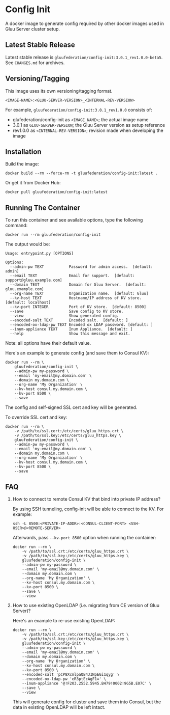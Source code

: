 # Config Init

A docker image to generate config required by other docker images used in Gluu Server cluster setup.

## Latest Stable Release

Latest stable release is `gluufederation/config-init:3.0.1_rev1.0.0-beta5`. See `CHANGES.md` for archives.

## Versioning/Tagging

This image uses its own versioning/tagging format.

    <IMAGE-NAME>:<GLUU-SERVER-VERSION>_<INTERNAL-REV-VERSION>

For example, `gluufederation/config-init:3.0.1_rev1.0.0` consists of:

- glufederation/config-init as `<IMAGE_NAME>`; the actual image name
- 3.0.1 as `GLUU-SERVER-VERSION`; the Gluu Server version as setup reference
- rev1.0.0 as `<INTERNAL-REV-VERSION>`; revision made when developing the image

## Installation

Build the image:

```
docker build --rm --force-rm -t gluufederation/config-init:latest .
```

Or get it from Docker Hub:

```
docker pull gluufederation/config-init:latest
```

## Running The Container

To run this container and see available options, type the following command:

```
docker run --rm gluufederation/config-init
```

The output would be:

```
Usage: entrypoint.py [OPTIONS]

Options:
  --admin-pw TEXT           Password for admin access.  [default: admin]
  --email TEXT              Email for support.  [default: support@gluu.example.com]
  --domain TEXT             Domain for Gluu Server.  [default: gluu.example.com]
  --org-name TEXT           Organization name.  [default: Gluu]
  --kv-host TEXT            Hostname/IP address of KV store.  [default: localhost]
  --kv-port INTEGER         Port of KV store.  [default: 8500]
  --save                    Save config to KV store.
  --view                    Show generated config.
  --encoded-salt TEXT       Encoded salt.  [default: ]
  --encoded-ox-ldap-pw TEXT Encoded ox LDAP password. [default: ]
  --inum-appliance TEXT     Inum Appliance.  [default: ]
  --help                    Show this message and exit.
```

Note: all options have their default value.

Here's an example to generate config (and save them to Consul KV):

```
docker run --rm \
    gluufederation/config-init \
    --admin-pw my-password \
    --email 'my-email@my.domain.com' \
    --domain my.domain.com \
    --org-name 'My Organization' \
    --kv-host consul.my.domain.com \
    --kv-port 8500 \
    --save
```

The config and self-signed SSL cert and key will be generated.

To override SSL cert and key:

```
docker run --rm \
    -v /path/to/ssl.cert:/etc/certs/gluu_https.crt \
    -v /path/to/ssl.key:/etc/certs/gluu_https.key \
    gluufederation/config-init \
    --admin-pw my-password \
    --email 'my-email@my.domain.com' \
    --domain my.domain.com \
    --org-name 'My Organization' \
    --kv-host consul.my.domain.com \
    --kv-port 8500 \
    --save
```

## FAQ

1.  How to connect to remote Consul KV that bind into private IP address?

    By using SSH tunneling, config-init will be able to connect to the KV.
    For example:

    ```
    ssh -L 8500:<PRIVATE-IP-ADDR>:<CONSUL-CLIENT-PORT> <SSH-USER>@<REMOTE-SERVER>
    ```

    Afterwards, pass `--kv-port 8500` option when running the container:

    ```
    docker run --rm \
        -v /path/to/ssl.crt:/etc/certs/gluu_https.crt \
        -v /path/to/ssl.key:/etc/certs/gluu_https.key \
        gluufederation/config-init \
        --admin-pw my-password \
        --email 'my-email@my.domain.com' \
        --domain my.domain.com \
        --org-name 'My Organization' \
        --kv-host consul.my.domain.com \
        --kv-port 8500 \
        --save \
        --view
    ```

2.  How to use existing OpenLDAP (i.e. migrating from CE version of Gluu Server)?

    Here's an example to re-use existing OpenLDAP:

    ```
    docker run --rm \
        -v /path/to/ssl.crt:/etc/certs/gluu_https.crt \
        -v /path/to/ssl.key:/etc/certs/gluu_https.key \
        gluufederation/config-init \
        --admin-pw my-password \
        --email 'my-email@my.domain.com' \
        --domain my.domain.com \
        --org-name 'My Organization' \
        --kv-host consul.my.domain.com \
        --kv-port 8500 \
        --encoded-salt 'pCP8XcmlpaQB4JINpEGi1qyg' \
        --encoded-ox-ldap-pw 'eR3ptEcAgF1=' \
        --inum-appliance '@!F203.2552.5945.B479!0002!9G5B.E07C' \
        --save \
        --view
    ```

    This will generate config for cluster and save them into Consul, but the data in existing OpenLDAP will be left intact.
